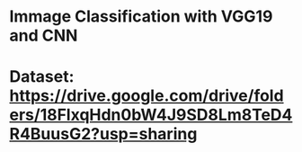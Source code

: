 # Immage Classification with VGG19 and CNN

# Dataset: https://drive.google.com/drive/folders/18FlxqHdn0bW4J9SD8Lm8TeD4R4BuusG2?usp=sharing
